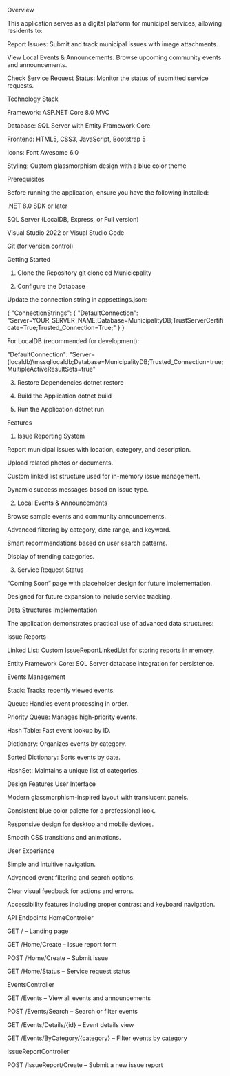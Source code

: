Overview

This application serves as a digital platform for municipal services, allowing residents to:

Report Issues: Submit and track municipal issues with image attachments.

View Local Events & Announcements: Browse upcoming community events and announcements.

Check Service Request Status: Monitor the status of submitted service requests.

Technology Stack

Framework: ASP.NET Core 8.0 MVC

Database: SQL Server with Entity Framework Core

Frontend: HTML5, CSS3, JavaScript, Bootstrap 5

Icons: Font Awesome 6.0

Styling: Custom glassmorphism design with a blue color theme

Prerequisites

Before running the application, ensure you have the following installed:

.NET 8.0 SDK or later

SQL Server (LocalDB, Express, or Full version)

Visual Studio 2022 or Visual Studio Code

Git (for version control)

Getting Started
1. Clone the Repository
git clone <repository-url>
cd Municicpality

2. Configure the Database

Update the connection string in appsettings.json:

{
  "ConnectionStrings": {
    "DefaultConnection": "Server=YOUR_SERVER_NAME;Database=MunicipalityDB;TrustServerCertificate=True;Trusted_Connection=True;"
  }
}


For LocalDB (recommended for development):

"DefaultConnection": "Server=(localdb)\\mssqllocaldb;Database=MunicipalityDB;Trusted_Connection=true;MultipleActiveResultSets=true"

3. Restore Dependencies
dotnet restore

4. Build the Application
dotnet build

5. Run the Application
dotnet run

Features
1. Issue Reporting System

Report municipal issues with location, category, and description.

Upload related photos or documents.

Custom linked list structure used for in-memory issue management.

Dynamic success messages based on issue type.

2. Local Events & Announcements

Browse sample events and community announcements.

Advanced filtering by category, date range, and keyword.

Smart recommendations based on user search patterns.

Display of trending categories.

3. Service Request Status

“Coming Soon” page with placeholder design for future implementation.

Designed for future expansion to include service tracking.

Data Structures Implementation

The application demonstrates practical use of advanced data structures:

Issue Reports

Linked List: Custom IssueReportLinkedList for storing reports in memory.

Entity Framework Core: SQL Server database integration for persistence.

Events Management

Stack: Tracks recently viewed events.

Queue: Handles event processing in order.

Priority Queue: Manages high-priority events.

Hash Table: Fast event lookup by ID.

Dictionary: Organizes events by category.

Sorted Dictionary: Sorts events by date.

HashSet: Maintains a unique list of categories.

Design Features
User Interface

Modern glassmorphism-inspired layout with translucent panels.

Consistent blue color palette for a professional look.

Responsive design for desktop and mobile devices.

Smooth CSS transitions and animations.

User Experience

Simple and intuitive navigation.

Advanced event filtering and search options.

Clear visual feedback for actions and errors.

Accessibility features including proper contrast and keyboard navigation.

API Endpoints
HomeController

GET / – Landing page

GET /Home/Create – Issue report form

POST /Home/Create – Submit issue

GET /Home/Status – Service request status

EventsController

GET /Events – View all events and announcements

POST /Events/Search – Search or filter events

GET /Events/Details/{id} – Event details view

GET /Events/ByCategory/{category} – Filter events by category

IssueReportController

POST /IssueReport/Create – Submit a new issue report
